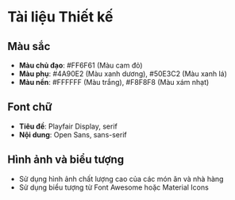 # Tài liệu Thiết kế

## Màu sắc
- **Màu chủ đạo**: #FF6F61 (Màu cam đỏ)
- **Màu phụ**: #4A90E2 (Màu xanh dương), #50E3C2 (Màu xanh lá)
- **Màu nền**: #FFFFFF (Màu trắng), #F8F8F8 (Màu xám nhạt)

## Font chữ
- **Tiêu đề**: Playfair Display, serif
- **Nội dung**: Open Sans, sans-serif

## Hình ảnh và biểu tượng
- Sử dụng hình ảnh chất lượng cao của các món ăn và nhà hàng
- Sử dụng biểu tượng từ Font Awesome hoặc Material Icons